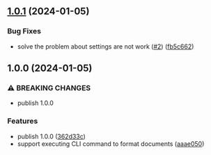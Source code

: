 ## [1.0.1](https://github.com/AkiraVoid-Productions/vscode-extension-format-with-cli/compare/v1.0.0...v1.0.1) (2024-01-05)


### Bug Fixes

* solve the problem about settings are not work ([#2](https://github.com/AkiraVoid-Productions/vscode-extension-format-with-cli/issues/2)) ([fb5c662](https://github.com/AkiraVoid-Productions/vscode-extension-format-with-cli/commit/fb5c662618a45587f335e8794ec950121fa24c40))

## 1.0.0 (2024-01-05)

### ⚠ BREAKING CHANGES

- publish 1.0.0

### Features

- publish 1.0.0 ([362d33c](https://github.com/AkiraVoid-Productions/vscode-extension-format-with-cli/commit/362d33cbde4a7fa885fce879fec6aff6fe8e1935))
- support executing CLI command to format documents ([aaae050](https://github.com/AkiraVoid-Productions/vscode-extension-format-with-cli/commit/aaae050d1d3cbf9080a9b37feea29167232dbc01))

